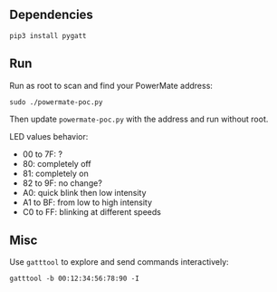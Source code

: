## Dependencies

```
pip3 install pygatt
```

## Run

Run as root to scan and find your PowerMate address:
```
sudo ./powermate-poc.py
```

Then update `powermate-poc.py` with the address and run without root.

LED values behavior:
- 00 to 7F: ?
- 80: completely off
- 81: completely on
- 82 to 9F: no change?
- A0: quick blink then low intensity
- A1 to BF: from low to high intensity
- C0 to FF: blinking at different speeds

## Misc

Use `gatttool` to explore and send commands interactively:
```
gatttool -b 00:12:34:56:78:90 -I
```
